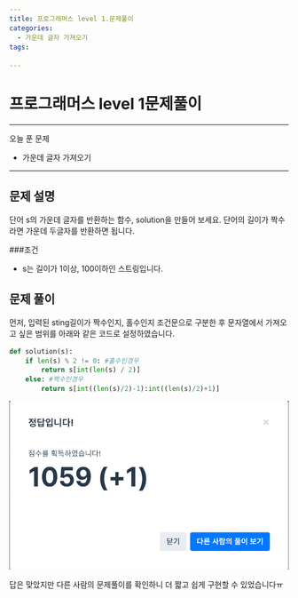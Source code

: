 ```yaml
---
title: 프로그래머스 level 1.문제풀이
categories:
  - 가운데 글자 가져오기
tags:

---
```

# 프로그래머스 level 1문제풀이

***
오늘 푼 문제

- 가운데 글자 가져오기

-----------------------------

## 문제 설명

단어 s의 가운데 글자를 반환하는 함수, solution을 만들어 보세요. 단어의 길이가 짝수라면 가운데 두글자를 반환하면 됩니다.

###조건

* s는 길이가 1이상, 100이하인 스트링입니다.

## 문제 풀이

먼저, 입력된 sting길이가 짝수인지, 홀수인지 조건문으로 구분한 후 문자열에서 가져오고 싶은 범위를 아래와 같은 코드로 설정하였습니다.   

```python
def solution(s):
    if len(s) % 2 != 0: #홀수인경우
        return s[int(len(s) / 2)]
    else: #짝수인경우
        return s[int((len(s)/2)-1):int((len(s)/2)+1)]
```

![문제 채점결과](./img/가운데글자가져오기성공.png)

답은 맞았지만 다른 사람의 문제풀이를 확인하니 더 짧고 쉽게 구현할 수 있었습니다ㅠ
